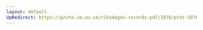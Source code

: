 ```yaml
---
layout: default
UpRedirect: https://pruto.im.uu.se/riksdagen-records-pdf/1876/prot-1876--fk--007/prot-1876--fk--007_051.pdf
---
```

